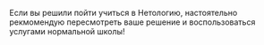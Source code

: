 Если вы решили пойти учиться в Нетологию, настоятельно рекмомендую пересмотреть ваше решение и воспользоваться услугами нормальной школы!

